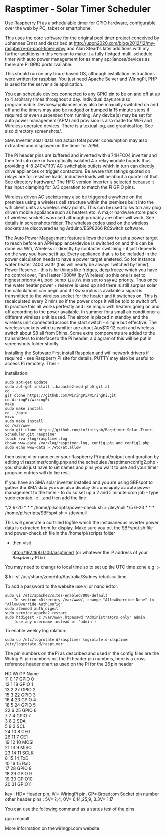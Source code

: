 Rasptimer - Solar Timer Scheduler
=========

Use Raspberry Pi as a schedulable timer for GPIO hardware, configurable over the web by PC, tablet or smartphone.

This uses the core software for the original pool timer project conceived by Johannes Ernst and described at http://upon2020.com/blog/2012/12/my-raspberry-pi-pool-timer-why/ and Alan Stead's later additions with my further additions in this version to make it a fully fledged multi-schedule timer with auto power management for as many appliances/devices as there are Pi GPIO ports available.

This should run on any Linux-based OS, although installation instructions
were written for raspbian. You just need Apache Server and WiringPi, PHP is used for the server side application.

You can schedule devices connected to any GPIO pin to be on and off at up to 4 arbitrary times throughout a day. Individual days are also programmable. Devices/appliances may also be manually switched on and off and the timers may also be nudged or bumped in 15 minute steps if required or even suspended from running. Any device(s) may be set for auto power management (APM) and provision is also made for WiFi and Wireless operated devices. There is a textual log, and graphical log. See also directory screenshots/.

SMA Inverter solar data and actual total power consumption may also extracted and displayed on the timer for APM.

The Pi header pins are buffered and inverted with a 74HFC04 inverter and then fed into one or two optically isolated 4 x relay module boards thus providing 4-8 240V/110V AC switchable outlets which in turn can directly drive appliances or trigger contactors. Be aware that ratings quoted on relays are for resistive loads, inductive loads will be about a quarter of that. See directory hardware/. The HFC version inverter is selected because it has input clamping for 3v3 operation to match the Pi GPIO pins.

Wireless driven AC sockets may also be triggered anywhere on the premises using a wireless cell structure within the premises built into the wifi client units as wireless relay points. This can be used to switch any plug driven mobile appliance such as heaters etc. A major hardware store pack of wireless sockets was used although probably any other will work. See details in screenshots folder. The wireless codes used on the wireless sockets are discovered using Arduino/ESP8266 RCSwitch software.

The Auto Power Magagement feature allows the user to set a power target to reach before an APM appliance/device is switched on and this can be done via Wifi, Wireless or directly by contacter switching - it just depends on the way you have set it up. Every appliance that is to be included in the power calculation needs to have a power target enetered. So for instance water heater 2400 watts (this will nearly be always switched by timer), Power Reserve - this is for things like fridges, deep freeze which you have no control over, Fan Heater 1000W (by Wirelees) so this one is set to highest priority #1, pool pump 1200W this set to say #2 priority. Thus once the water heater power + reserve is used up and there is still surplus solar the calculations can begin and if 1Kw surplus is available a signal is transmitted to the wireless socket for the heater and it switches on. This is recalculated every 2 mins so if the power drops it will be told to switch off. In practice this all works perfectly and like magic with heaters going on and off according to the power available. In summer for a small air conditioner a different wireless unit is used. The aircon is placed in standby and the wireless unit connected across the start switch - simple but effective. The wireless sockets with transmitter are about Aus$10-12 each and wireless switch about $8 all from China. Some extra components are added to the transmitters to interface to the Pi header, a diagram of this will be put in screenshots folder shortly.

Installing the Software 
First install Raspbian and wifi network drivers if required - see Raspberry Pi site for details, PUTTY may also be useful to access Pi remotely. Then -

Installation:
    
    sudo apt-get update
    sudo apt-get install libapache2-mod-php5 git at
    cd ~
    git clone https://github.com/WiringPi/WiringPi.git
    cd WiringPi/wiringPi
    make
    sudo make install
    cd ../gpio
    make
    sudo make install
    cd /var/www
    sudo git clone https://github.com/infinityab/Rasptimer-Solar-Timer-Scheduler.git rasptimer
    touch /var/log/rasptimer.log
    chown www-data /var/log/rasptimer.log, config.php and config2.php
    sudo echo www-data > /etc/at.allow

then using vi or nano enter your Raspberry Pi input/output configuration by editing vi rasptimer/config.php and the schedules /rasptimer/config2.php - you should just have to set names and pins you want to use and your timer program entries will do the rest.

If you have an SMA solar inverter installed and you are using SBFspot to gather the SMA data you can also display this and apply as auto power management to the timer - to do so set up a 2 and 5 minute cron job - type sudo crontab -e     ...and then add the line

*/2 6-20 * * * /home/pi/scripts/power-check.sh > /dev/null
*/5 6-23 * * * /home/pi/scripts/SBFspot.sh > /dev/null

This will generate a curtailed logfile which the instananeous inverter power data is extracted from for display. Make sure you put the SBFspot.sh file and power-check.sh file in the /home/pi/scripts folder

 - then visit

    http://192.168.0.100/rasptimer/
        (or whatever the IP address of your Raspberry Pi is)

You may need to change to local time so to set up the UTC time zone e.g. :-

$ ln -sf /usr/share/zoneinfo/Australia/Sydney /etc/localtime 

To add a password to the website use vi or nano editor:

    sudo vi /etc/apache2/sites-enabled/000-default 
        In section <Directory /var/www/, change "AllowOverride None" to "AllowOverride AuthConfig"
    sudo a2enmod auth_digest
    sudo service apache2 restart
    sudo htdigest -c /var/www/.htpasswd "Administrators only" admin
        (use any username instead of 'admin')

To enable weekly log rotation:

    sudo cp /etc/logrotate.d/rasptimer logrotate.d-rasptimer /etc/logrotate.d/rasptimer

The pin numbers on the Pi as described and used in the config files are the Wiring Pi pin numbers not the Pi header pin numbers, here is a cross reference header chart as used on the Pi for the 26 pin header

HD	Wi	GP	 Name   	   
11	0	17	 GPIO 0 	   
12	1	18	 GPIO 1 	   
13	2	27	 GPIO 2 	   
15	3	22	 GPIO 3 	   
16	4	23	 GPIO 4 	   
18	5	24	 GPIO 5 	   
22	6	25	 GPIO 6 	   
7	7	4	 GPIO 7 	   
3	8	2	 SDA    	   
5	9	3	 SCL    	   
24	10	8	 CE0    	   
26	11	7	 CE1    	   
19	12	10	 MOSI   	   
21	13	9	 MISO   	   
23	14	11	 SCLK   	   
8	15	14	 TxD    	   
10	16	15	 RxD    	   
	17	28	 GPIO 8 	   
	18	29	 GPIO 9 	   
	19	30	 GPIO10 	   
	20	31	 GPIO11 	 

key : HD= Header pin, Wi= WiringPi pin, GP= Broadcom Socket pin number
other header pins : 5V= 2,4, 0V= 6,14,25,9, 3.3V= 1,17 

You can use the following command as a status test of the pins

gpio readall

More information on the wiringpi.com website. 

